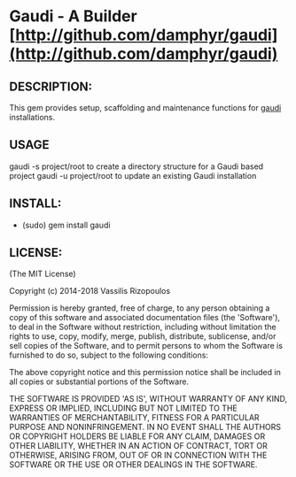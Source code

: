 # Gaudi - A Builder [http://github.com/damphyr/gaudi](http://github.com/damphyr/gaudi)

## DESCRIPTION:

This gem provides setup, scaffolding and maintenance functions for [gaudi](http://github.com/damphyr/gaudi) installations.

## USAGE

gaudi -s project/root to create a directory structure for a Gaudi based project 
gaudi -u project/root to update an existing Gaudi installation
    
## INSTALL:

* (sudo) gem install gaudi

## LICENSE:

(The MIT License)

Copyright (c) 2014-2018 Vassilis Rizopoulos

Permission is hereby granted, free of charge, to any person obtaining
a copy of this software and associated documentation files (the
'Software'), to deal in the Software without restriction, including
without limitation the rights to use, copy, modify, merge, publish,
distribute, sublicense, and/or sell copies of the Software, and to
permit persons to whom the Software is furnished to do so, subject to
the following conditions:

The above copyright notice and this permission notice shall be
included in all copies or substantial portions of the Software.

THE SOFTWARE IS PROVIDED 'AS IS', WITHOUT WARRANTY OF ANY KIND,
EXPRESS OR IMPLIED, INCLUDING BUT NOT LIMITED TO THE WARRANTIES OF
MERCHANTABILITY, FITNESS FOR A PARTICULAR PURPOSE AND NONINFRINGEMENT.
IN NO EVENT SHALL THE AUTHORS OR COPYRIGHT HOLDERS BE LIABLE FOR ANY
CLAIM, DAMAGES OR OTHER LIABILITY, WHETHER IN AN ACTION OF CONTRACT,
TORT OR OTHERWISE, ARISING FROM, OUT OF OR IN CONNECTION WITH THE
SOFTWARE OR THE USE OR OTHER DEALINGS IN THE SOFTWARE.
